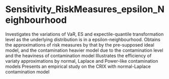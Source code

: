 # Sensitivity_RiskMeasures_epsilon_Neighbourhood
Investigates the variations of VaR, ES and expectile-quantile transformation level as the underlying distribution is in a epsilon-neighbourhood.
Obtains the approximations of risk measures by that by the pre-supposed ideal model, and the contamination heavier model due to the contamination level and the heaviness of contamination model
Illustrates the efficiency of variaty approximations by normal, Laplace and Power-like contamination models
Presents an empirical study on the CRIX with normal-Laplace contamination model
